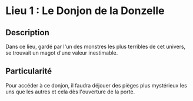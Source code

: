 # Lieu 1 : Le Donjon de la Donzelle
## Description
Dans ce lieu, gardé par l'un des monstres les plus terribles de cet univers, se trouvait un magot d'une valeur inestimable.
## Particularité
Pour accéder à ce donjon, il faudra déjouer des pièges plus mystérieux les uns que les autres et cela dès l'ouverture de la porte.
